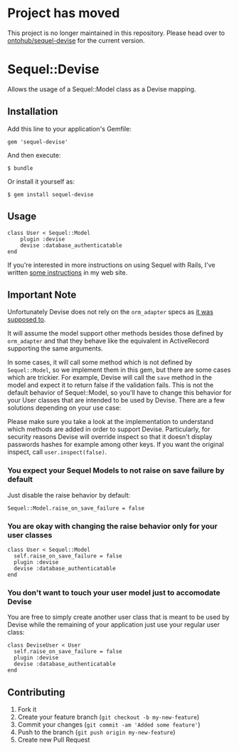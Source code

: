 # Project has moved

This project is no longer maintained in this repository.
Please head over to [ontohub/sequel-devise](https://github.com/ontohub/sequel-devise) for the current version.

# Sequel::Devise

Allows the usage of a Sequel::Model class as a Devise mapping.

## Installation

Add this line to your application's Gemfile:

    gem 'sequel-devise'

And then execute:

    $ bundle

Or install it yourself as:

    $ gem install sequel-devise

## Usage

    class User < Sequel::Model
        plugin :devise
        devise :database_authenticatable
    end

If you're interested in more instructions on using Sequel with Rails,
I've written [some instructions](http://rosenfeld.herokuapp.com/en/articles/2012-04-18-getting-started-with-sequel-in-rails) in my web site.

## Important Note

Unfortunately Devise does not rely on the `orm_adapter` specs as 
[it was supposed to](https://github.com/plataformatec/devise/blob/master/devise.gemspec#L22).

It will assume the model support other methods besides those defined by `orm_adapter` and that they
behave like the equivalent in ActiveRecord supporting the same arguments.

In some cases, it will call some method which is not defined by `Sequel::Model`, so we implement
them in this gem, but there are some cases which are trickier. For example, Devise will call the
`save` method in the model and expect it to return false if the validation fails. This is not the
default behavior of Sequel::Model, so you'll have to change this behavior for your User classes
that are intended to be used by Devise. There are a few solutions depending on your use case:

Please make sure you take a look at the implementation to understand which methods are added
in order to support Devise. Particularly, for security reasons Devise will override inspect
so that it doesn't display passwords hashes for example among other keys. If you want the
original inspect, call `user.inspect(false)`.

### You expect your Sequel Models to not raise on save failure by default

Just disable the raise behavior by default:

    Sequel::Model.raise_on_save_failure = false

### You are okay with changing the raise behavior only for your user classes

    class User < Sequel::Model
      self.raise_on_save_failure = false
      plugin :devise
      devise :database_authenticatable
    end

### You don't want to touch your user model just to accomodate Devise

You are free to simply create another user class that is meant to be used by Devise while the
remaining of your application just use your regular user class:

    class DeviseUser < User
      self.raise_on_save_failure = false
      plugin :devise
      devise :database_authenticatable
    end

## Contributing

1. Fork it
2. Create your feature branch (`git checkout -b my-new-feature`)
3. Commit your changes (`git commit -am 'Added some feature'`)
4. Push to the branch (`git push origin my-new-feature`)
5. Create new Pull Request

